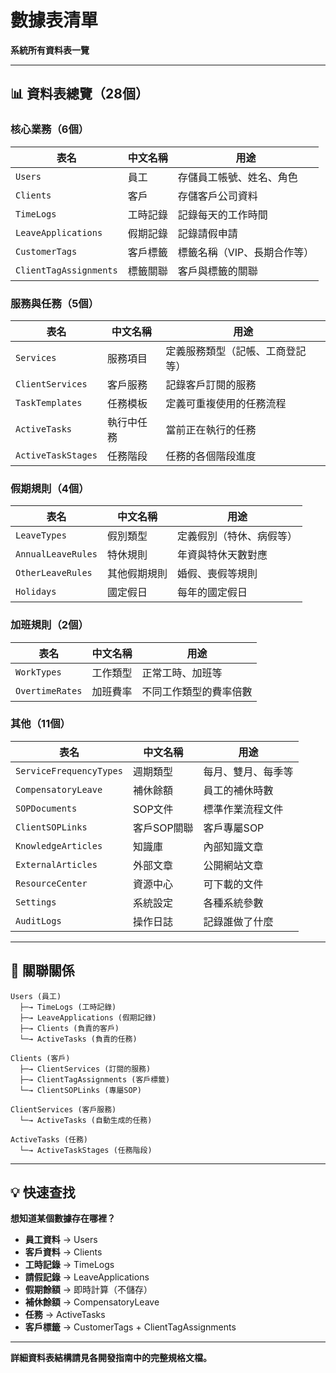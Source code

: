 # 數據表清單

**系統所有資料表一覽**

---

## 📊 資料表總覽（28個）

### 核心業務（6個）
| 表名 | 中文名稱 | 用途 |
|------|---------|------|
| `Users` | 員工 | 存儲員工帳號、姓名、角色 |
| `Clients` | 客戶 | 存儲客戶公司資料 |
| `TimeLogs` | 工時記錄 | 記錄每天的工作時間 |
| `LeaveApplications` | 假期記錄 | 記錄請假申請 |
| `CustomerTags` | 客戶標籤 | 標籤名稱（VIP、長期合作等）|
| `ClientTagAssignments` | 標籤關聯 | 客戶與標籤的關聯 |

### 服務與任務（5個）
| 表名 | 中文名稱 | 用途 |
|------|---------|------|
| `Services` | 服務項目 | 定義服務類型（記帳、工商登記等）|
| `ClientServices` | 客戶服務 | 記錄客戶訂閱的服務 |
| `TaskTemplates` | 任務模板 | 定義可重複使用的任務流程 |
| `ActiveTasks` | 執行中任務 | 當前正在執行的任務 |
| `ActiveTaskStages` | 任務階段 | 任務的各個階段進度 |

### 假期規則（4個）
| 表名 | 中文名稱 | 用途 |
|------|---------|------|
| `LeaveTypes` | 假別類型 | 定義假別（特休、病假等）|
| `AnnualLeaveRules` | 特休規則 | 年資與特休天數對應 |
| `OtherLeaveRules` | 其他假期規則 | 婚假、喪假等規則 |
| `Holidays` | 國定假日 | 每年的國定假日 |

### 加班規則（2個）
| 表名 | 中文名稱 | 用途 |
|------|---------|------|
| `WorkTypes` | 工作類型 | 正常工時、加班等 |
| `OvertimeRates` | 加班費率 | 不同工作類型的費率倍數 |

### 其他（11個）
| 表名 | 中文名稱 | 用途 |
|------|---------|------|
| `ServiceFrequencyTypes` | 週期類型 | 每月、雙月、每季等 |
| `CompensatoryLeave` | 補休餘額 | 員工的補休時數 |
| `SOPDocuments` | SOP文件 | 標準作業流程文件 |
| `ClientSOPLinks` | 客戶SOP關聯 | 客戶專屬SOP |
| `KnowledgeArticles` | 知識庫 | 內部知識文章 |
| `ExternalArticles` | 外部文章 | 公開網站文章 |
| `ResourceCenter` | 資源中心 | 可下載的文件 |
| `Settings` | 系統設定 | 各種系統參數 |
| `AuditLogs` | 操作日誌 | 記錄誰做了什麼 |

---

## 🔗 關聯關係

```
Users (員工)
  ├─→ TimeLogs (工時記錄)
  ├─→ LeaveApplications (假期記錄)
  ├─→ Clients (負責的客戶)
  └─→ ActiveTasks (負責的任務)

Clients (客戶)
  ├─→ ClientServices (訂閱的服務)
  ├─→ ClientTagAssignments (客戶標籤)
  └─→ ClientSOPLinks (專屬SOP)

ClientServices (客戶服務)
  └─→ ActiveTasks (自動生成的任務)

ActiveTasks (任務)
  └─→ ActiveTaskStages (任務階段)
```

---

## 💡 快速查找

**想知道某個數據存在哪裡？**

- **員工資料** → Users
- **客戶資料** → Clients
- **工時記錄** → TimeLogs
- **請假記錄** → LeaveApplications
- **假期餘額** → 即時計算（不儲存）
- **補休餘額** → CompensatoryLeave
- **任務** → ActiveTasks
- **客戶標籤** → CustomerTags + ClientTagAssignments

---

**詳細資料表結構請見各開發指南中的完整規格文檔。**

